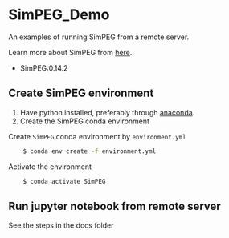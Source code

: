 # SimPEG_Demo
An examples of running SimPEG  from a remote server.

Learn more about SimPEG from [here](https://pypi.org/project/SimPEG/).
- SimPEG:0.14.2
## Create SimPEG environment 
1. Have python installed, preferably through [anaconda](https://www.anaconda.com/download/).
2. Create the SimPEG conda environment

Create  `SimPEG`  conda environment by  `environment.yml`
```bash
	$ conda env create -f environment.yml
```
 Activate the environment
```bash
	$ conda activate SimPEG
```
## Run jupyter notebook from remote server
See the steps in the docs folder
